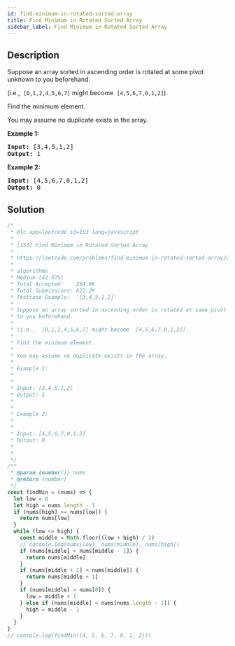 ```yaml
---
id: find-minimum-in-rotated-sorted-array
title: Find Minimum in Rotated Sorted Array
sidebar_label: Find Minimum in Rotated Sorted Array
---
```

## Description
<div class="description">
<p>Suppose an array sorted in ascending order is rotated at some pivot unknown to you beforehand.</p>

<p>(i.e., &nbsp;<code>[0,1,2,4,5,6,7]</code>&nbsp;might become &nbsp;<code>[4,5,6,7,0,1,2]</code>).</p>

<p>Find the minimum element.</p>

<p>You may assume no duplicate exists in the array.</p>

<p><strong>Example 1:</strong></p>

<pre>
<strong>Input:</strong> [3,4,5,1,2] 
<strong>Output:</strong> 1
</pre>

<p><strong>Example 2:</strong></p>

<pre>
<strong>Input:</strong> [4,5,6,7,0,1,2]
<strong>Output:</strong> 0
</pre>

</div>

## Solution
```javascript
/*
 * @lc app=leetcode id=153 lang=javascript
 *
 * [153] Find Minimum in Rotated Sorted Array
 *
 * https://leetcode.com/problems/find-minimum-in-rotated-sorted-array/description/
 *
 * algorithms
 * Medium (42.57%)
 * Total Accepted:    264.9K
 * Total Submissions: 622.2K
 * Testcase Example:  '[3,4,5,1,2]'
 *
 * Suppose an array sorted in ascending order is rotated at some pivot unknown
 * to you beforehand.
 *
 * (i.e.,  [0,1,2,4,5,6,7] might become  [4,5,6,7,0,1,2]).
 *
 * Find the minimum element.
 *
 * You may assume no duplicate exists in the array.
 *
 * Example 1:
 *
 *
 * Input: [3,4,5,1,2]
 * Output: 1
 *
 *
 * Example 2:
 *
 *
 * Input: [4,5,6,7,0,1,2]
 * Output: 0
 *
 *
 */
/**
 * @param {number[]} nums
 * @return {number}
 */
const findMin = (nums) => {
  let low = 0
  let high = nums.length - 1
  if (nums[high] >= nums[low]) {
    return nums[low]
  }
  while (low <= high) {
    const middle = Math.floor((low + high) / 2)
    // console.log(nums[low], nums[middle], nums[high])
    if (nums[middle] < nums[middle - 1]) {
      return nums[middle]
    }
    if (nums[middle + 1] < nums[middle]) {
      return nums[middle + 1]
    }
    if (nums[middle] > nums[0]) {
      low = middle + 1
    } else if (nums[middle] < nums[nums.length - 1]) {
      high = middle - 1
    }
  }
}
// console.log(findMin([4, 5, 6, 7, 0, 1, 2]))

```